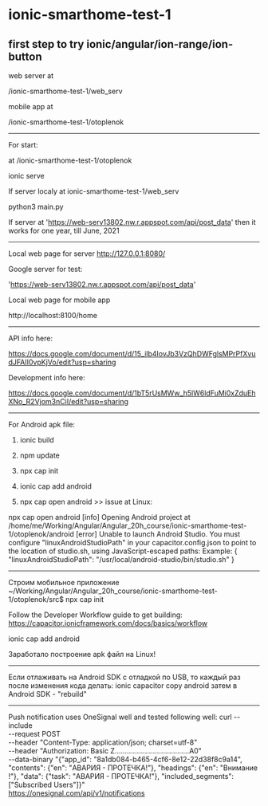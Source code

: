 # ionic-smarthome-test-1
first step to try ionic/angular/ion-range/ion-button
------------------------------

web server at 

/ionic-smarthome-test-1/web_serv

mobile app at 

/ionic-smarthome-test-1/otoplenok

------------------------------

For start:

at /ionic-smarthome-test-1/otoplenok

ionic serve

If server localy
at ionic-smarthome-test-1/web_serv

python3 main.py

If server at   'https://web-serv13802.nw.r.appspot.com/api/post_data' then it works for one year, till June, 2021


------------------------------

Local web page for server 
http://127.0.0.1:8080/

Google server for test:

'https://web-serv13802.nw.r.appspot.com/api/post_data'


Local web page for mobile app 

http://localhost:8100/home

------------------------------

API info here:

https://docs.google.com/document/d/15_ilb4IovJb3VzQhDWFglsMPrPfXvudJFAII0vpKjVo/edit?usp=sharing

Development info here:

https://docs.google.com/document/d/1bT5rUsMWw_h5lW6ldFuMi0xZduEhXNo_R2Vjom3nCiI/edit?usp=sharing

------------------------------
For Android apk file:

1) ionic build

2) npm update

3) npx cap init

4) ionic cap add android

5) npx cap open android >> issue at Linux:

npx cap open android
[info] Opening Android project at /home/me/Working/Angular/Angular_20h_course/ionic-smarthome-test-1/otoplenok/android
[error] Unable to launch Android Studio. You must configure "linuxAndroidStudioPath" in your capacitor.config.json to point to the location of studio.sh, using JavaScript-escaped paths:
Example:
{
  "linuxAndroidStudioPath": "/usr/local/android-studio/bin/studio.sh"
}

------------------
Строим мобильное приложение
~/Working/Angular/Angular_20h_course/ionic-smarthome-test-1/otoplenok/src$ npx cap init

Follow the Developer Workflow guide to get building: https://capacitor.ionicframework.com/docs/basics/workflow

ionic cap add android

Заработало построение apk файл на Linux!

--------------------------
Если отлаживать на Android SDK с отладкой по USB, то каждый раз после изменения кода делать:
ionic capacitor copy android
затем в Android SDK - "rebuild"

--------------------------
Push notification uses OneSignal well and tested following well:
curl --include \
     --request POST \
     --header "Content-Type: application/json; charset=utf-8" \
     --header "Authorization: Basic Z.....................................A0" \
     --data-binary "{\"app_id\": \"8a1db084-b465-4cf6-8e12-22d38f8c9a14\",
\"contents\": {\"en\": \"АВАРИЯ - ПРОТЕЧКА!\"},
\"headings\": {\"en\": \"Внимание !\"},
\"data\": {\"task\": \"АВАРИЯ - ПРОТЕЧКА!\"},
\"included_segments\": [\"Subscribed Users\"]}" \
     https://onesignal.com/api/v1/notifications

